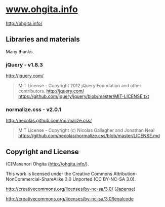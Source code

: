 www.ohgita.info
===========

http://ohgita.info/

## Libraries and materials

Many thanks.

### jQuery - v1.8.3
http://jquery.com/
> MIT License - Copyright 2012 jQuery Foundation and other contributors. http://jquery.com/
	https://github.com/jquery/jquery/blob/master/MIT-LICENSE.txt

### normalize.css - v2.0.1
http://necolas.github.com/normalize.css/
> MIT License - Copyright (c) Nicolas Gallagher and Jonathan Neal
	https://github.com/necolas/normalize.css/blob/master/LICENSE.md

## Copyright and License

(C)Masanori Ohgita (http://ohgita.info/).

This work is licensed under the Creative Commons Attribution-NonCommercial-ShareAlike 3.0 Unported (CC BY-NC-SA 3.0).

http://creativecommons.org/licenses/by-nc-sa/3.0/
 ([Japanse](http://creativecommons.org/licenses/by-nc-sa/3.0/deed.ja))

http://creativecommons.org/licenses/by-nc-sa/3.0/legalcode
